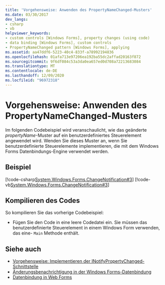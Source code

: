 ```yaml
---
title: 'Vorgehensweise: Anwenden des PropertyNameChanged-Musters'
ms.date: 03/30/2017
dev_langs:
- csharp
- vb
helpviewer_keywords:
- custom controls [Windows Forms], property changes (using code)
- data binding [Windows Forms], custom controls
- PropertyNameChanged pattern [Windows Forms], applying
ms.assetid: aa47ddf6-5223-40c4-833f-a78992194836
ms.openlocfilehash: 01afa713e97206ea192ba55dc2affad20163f872
ms.sourcegitcommit: 9f6df084c53a3da0ea657ed0d708a72213683084
ms.translationtype: MT
ms.contentlocale: de-DE
ms.lasthandoff: 12/09/2020
ms.locfileid: "96972318"
---
```

# <a name="how-to-apply-the-propertynamechanged-pattern"></a>Vorgehensweise: Anwenden des PropertyNameChanged-Musters
Im folgenden Codebeispiel wird veranschaulicht, wie das geänderte *propertyName*-Muster auf ein benutzerdefiniertes Steuerelement angewendet wird. Wenden Sie dieses Muster an, wenn Sie benutzerdefinierte Steuerelemente implementieren, die mit dem Windows Forms Datenbindungs-Engine verwendet werden.  
  
## <a name="example"></a>Beispiel  
 [!code-csharp[System.Windows.Forms.ChangeNotification#3](~/samples/snippets/csharp/VS_Snippets_Winforms/System.Windows.Forms.ChangeNotification/CS/Form1.cs#3)]
 [!code-vb[System.Windows.Forms.ChangeNotification#3](~/samples/snippets/visualbasic/VS_Snippets_Winforms/System.Windows.Forms.ChangeNotification/VB/Form1.vb#3)]  
  
## <a name="compiling-the-code"></a>Kompilieren des Codes  
 So kompilieren Sie das vorherige Codebeispiel:  
  
- Fügen Sie den Code in eine leere Codedatei ein. Sie müssen das benutzerdefinierte Steuerelement in einem Windows Form verwenden, das eine- `Main` Methode enthält.  
  
## <a name="see-also"></a>Siehe auch

- [Vorgehensweise: Implementieren der INotifyPropertyChanged-Schnittstelle](how-to-implement-the-inotifypropertychanged-interface.md)
- [Änderungsbenachrichtigung in der Windows Forms-Datenbindung](change-notification-in-windows-forms-data-binding.md)
- [Datenbindung in Web Forms](windows-forms-data-binding.md)
